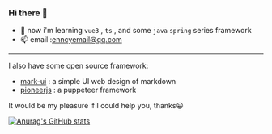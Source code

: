 ### Hi there 👋
- 🌱 now i'm learning `vue3` , `ts`  , and some `java` `spring` series framework
- 📫 email :enncyemail@qq.com
****
I also have some open source framework:
- [mark-ui](https://github.com/enncy/mark-ui) : a simple UI web design of markdown
- [pioneerjs](https://github.com/enncy/pioneerjs) : a puppeteer framework

It would be my pleasure if I could help you, thanks😀

[![Anurag's GitHub stats](https://github-readme-stats.vercel.app/api?username=enncy)](https://github.com/anuraghazra/github-readme-stats)
